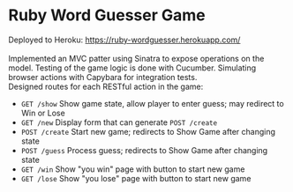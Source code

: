 # Ruby Word Guesser Game
Deployed to Heroku: https://ruby-wordguesser.herokuapp.com/ </br>
</br>Implemented an MVC patter using Sinatra to expose operations on the model. 
Testing of the game logic is done with Cucumber. Simulating browser actions with Capybara for integration tests. </br>
Designed routes for each RESTful action in the game:
- `GET /show` Show game state, allow player to enter guess; may redirect to Win or Lose
- `GET /new` Display form that can generate `POST /create`
- `POST /create` Start new game; redirects to Show Game after changing state
- `POST /guess` Process guess; redirects to Show Game after changing state
- `GET /win` Show "you win" page with button to start new game
- `GET /lose` Show "you lose" page with button to start new game

